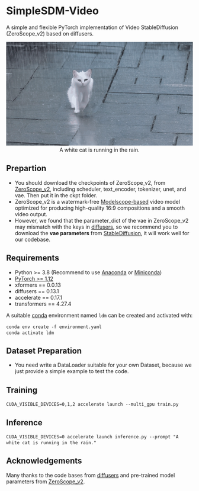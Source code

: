 # SimpleSDM-Video
 A simple and flexible PyTorch implementation of Video StableDiffusion (ZeroScope_v2) based on diffusers.

<div align="center">
   <img src="inference/output.gif">
   A white cat is running in the rain.
</div>


## Prepartion
- You should download the checkpoints of ZeroScope_v2, from [ZeroScope_v2](https://huggingface.co/cerspense/zeroscope_v2_576w/tree/main), including scheduler, text_encoder, tokenizer, unet, and vae. Then put it in the ckpt folder.
- ZeroScope_v2 is a watermark-free [Modelscope-based](https://huggingface.co/damo-vilab/modelscope-damo-text-to-video-synthesis) video model optimized for producing high-quality 16:9 compositions and a smooth video output.
- However, we found that the parameter_dict of the vae in ZeroScope_v2 may mismatch with the keys in [diffusers](https://huggingface.co/docs/diffusers), so we recommend you to download the **vae parameters** from [StableDiffusion](https://huggingface.co/runwayml/stable-diffusion-v1-5/tree/main/vae), it will work well for our codebase.

## Requirements
- Python >= 3.8 (Recommend to use [Anaconda](https://www.anaconda.com/download/#linux) or [Miniconda](https://docs.conda.io/en/latest/miniconda.html))
- [PyTorch >= 1.12](https://pytorch.org/)
- xformers == 0.0.13
- diffusers == 0.13.1
- accelerate == 0.17.1
- transformers == 4.27.4

A suitable [conda](https://conda.io/) environment named `ldm` can be created
and activated with:

```
conda env create -f environment.yaml
conda activate ldm
```

## Dataset Preparation
- You need write a DataLoader suitable for your own Dataset, because we just provide a simple example to test the code.

## Training
```
CUDA_VISIBLE_DEVICES=0,1,2 accelerate launch --multi_gpu train.py
```

## Inference
```
CUDA_VISIBLE_DEVICES=0 accelerate launch inference.py --prompt "A white cat is running in the rain."
```

## Acknowledgements
Many thanks to the code bases from [diffusers](https://github.com/huggingface/diffusers) and pre-trained model parameters from [ZeroScope_v2](https://huggingface.co/cerspense/zeroscope_v2_576w/tree/main).